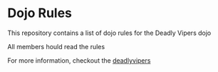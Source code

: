 Dojo Rules
==========

This repository contains a list of dojo rules for the Deadly Vipers dojo

All members hould read the rules

For more information, checkout the [deadlyvipers](https://github.com/deadlyvipers)
